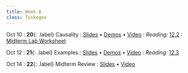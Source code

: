 ```yaml
---
title: Week 8
class: Tuskegee
---
```


Oct 10
: **20**{: .label} Causality
  : [Slides](https://docs.google.com/presentation/d/13jguwZ2KTZ0vJQifqjJGurQK5iG8JlD2PKjj0lXZvNM/edit?usp=sharing) &#8226; [Demos](https://tuskegee.cloudbank.2i2c.cloud/hub/user-redirect/git-pull?repo=https%3A%2F%2Fgithub.com%2Fdata-8%2Fmaterials-fa22&urlpath=tree%2Fmaterials-fa22%2Flec%2Flec20.ipynb&branch=main) &#8226; [Video](https://youtu.be/cFt7T-MsV94)
: *Reading:* [12.2](https://inferentialthinking.com/chapters/12/2/Causality.html)
  : [Midterm Lab Worksheet](https://drive.google.com/file/d/1dEbogzQZ778bz94e6PxmajXoIeYiyg75/view)

Oct 12
: **21**{: .label} Examples
  : [Slides](https://docs.google.com/presentation/d/1n1uCsnHir9AEC8t3TGTk_kV0nKMpyXvu0UVHAOtZXAU/edit?usp=sharing) &#8226; [Demos](https://tuskegee.cloudbank.2i2c.cloud/hub/user-redirect/git-pull?repo=https%3A%2F%2Fgithub.com%2Fdata-8%2Fmaterials-fa22&urlpath=tree%2Fmaterials-fa22%2Flec%2Flec21.ipynb&branch=main) &#8226; [Video](https://youtu.be/854ZMs2gBXY)
: *Reading:* [12.3](https://inferentialthinking.com/chapters/12/3/Deflategate.html)

Oct 14
: **22**{: .label} Midterm Review
  : [Slides](https://docs.google.com/presentation/d/1Ew1FetKJAxgtEXv20bNZlUVydsle2hRV8C_qFQ_Pjkw/edit?usp=sharing) &#8226; [Video](https://youtu.be/7rMiR9FVi3s)

